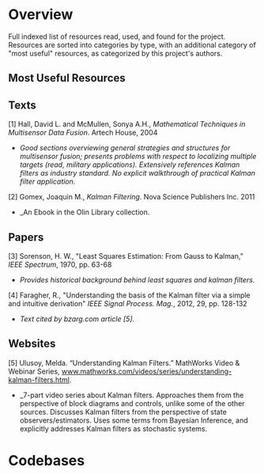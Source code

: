 # Overview
Full indexed list of resources read, used, and found for the project. Resources are sorted into categories by type, with an 
additional category of "most useful" resources, as categorized by this project's authors.

## Most Useful Resources


## Texts

[1] Hall, David L. and McMullen, Sonya A.H., _Mathematical Techniques in Multisensor Data Fusion_. Artech House, 2004
- _Good sections overviewing general strategies and structures for multisensor fusion; presents problems with respect to localizing
multiple targets (read, military applications). Extensively references Kalman filters as industry standard. No explicit walkthrough
of practical Kalman filter application._  

[2] Gomex, Joaquin M., _Kalman Filtering_. Nova Science Publishers Inc. 2011
- _An Ebook in the Olin Library collection.

## Papers

[3] Sorenson, H. W., "Least Squares Estimation: From Gauss to Kalman," _IEEE Spectrum_, 1970, pp. 63-68
- _Provides historical background behind least squares and kalman filters._  

[4] Faragher, R., "Understanding the basis of the Kalman filter via a simple and intuitive derivation"
_IEEE Signal Process. Mag._, 2012, 29, pp. 128-132  
- _Text cited by bzarg.com article [5]._

## Websites  
[5] Ulusoy, Melda. “Understanding Kalman Filters.” MathWorks Video & Webinar Series, www.mathworks.com/videos/series/understanding-kalman-filters.html.  
- _7-part video series about Kalman filters. Approaches them from the perspective of block diagrams and controls, unlike some of the other sources. Discusses Kalman filters from the perspective of state observers/estimators. Uses some terms from Bayesian Inference, and explicitly addresses Kalman filters as stochastic systems.

# Codebases 

